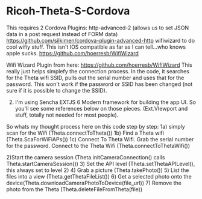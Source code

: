 # Ricoh-Theta-S-Cordova
This requires 2 Cordova Plugins: 
http-advanced-2 (allows us to set JSON data in a post request instead of FORM data)
https://github.com/silkimen/cordova-plugin-advanced-http
wifiwizard to do cool wifiy stuff. This isn't IOS compatible as far as I can tell...who knows apple sucks.
https://github.com/hoerresb/WifiWizard

Wifi Wizard Plugin from here: https://github.com/hoerresb/WifiWizard
This really just helps simplefy the connection process. In the code, it searches for the Theta wifi SSID, pulls out the serial number and uses that for the password. This won't work if the password or SSID has been changed (not sure if it is possible to change the SSID). 

2) I'm using Sencha EXTJS 6 Modern framework for building the app UI. So you'll see some references below on those pieces. (Ext.VIewport and stuff, totally not needed for most people).

So whats my thought process here on this code step by step:
1a) simply scan for the Wifi (Theta.connectToTheta())
1b) Find a Theta wifi (Theta.ScaForWiFiAPs())
1c) Connect To Theta Wifi. Grab the serial number for the password. Connect to the Theta Wifi (Theta.connectToThetaWifi())

2)Start the camera session (Theta.initCameraConnection() calls Theta.startCameraSession())
3) Set the API level (Theta.setThetaAPILevel(), this always set to level 2)
4) Grab a picture (Theta.takePhoto())
5) List the files into a view (Theta.getThetaFileList())
6) Get a selected photo onto the device(Theta.downloadCameraPhotoToDevice(file_url))
7) Remove the photo from the Theta (Theta.deleteFileFromTheta(file))
